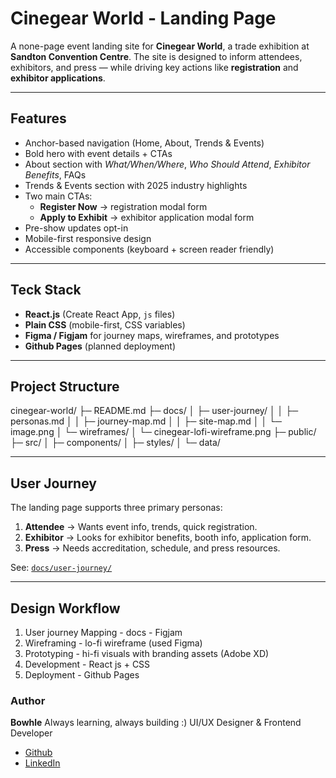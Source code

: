 # Cinegear World - Landing Page

A none-page event landing site for **Cinegear World**, a trade exhibition at **Sandton Convention Centre**.
The site is designed to inform attendees, exhibitors, and press — while driving key actions like **registration** and **exhibitor applications**.

---

## Features
- Anchor-based navigation (Home, About, Trends & Events)
- Bold hero with event details + CTAs
- About section with *What/When/Where*, *Who Should Attend*, *Exhibitor Benefits*, FAQs
- Trends & Events section with 2025 industry highlights
- Two main CTAs:
  - **Register Now** → registration modal form  
  - **Apply to Exhibit** → exhibitor application modal form
- Pre-show updates opt-in
- Mobile-first responsive design
- Accessible components (keyboard + screen reader friendly)

---

## Teck Stack
- **React.js** (Create React App, `js` files)
- **Plain CSS** (mobile-first, CSS variables)
- **Figma / Figjam** for journey maps, wireframes, and prototypes
- **Github Pages** (planned deployment)

---

## Project Structure

cinegear-world/
├─ README.md
├─ docs/
│ ├─ user-journey/
│ │ ├─ personas.md
│ │ ├─ journey-map.md
│ │ ├─ site-map.md
│ │ └─ image.png
│ └─ wireframes/
│ └─ cinegear-lofi-wireframe.png
├─ public/
├─ src/
│ ├─ components/
│ ├─ styles/
│ └─ data/

---

## User Journey
The landing page supports three primary personas:
1. **Attendee** → Wants event info, trends, quick registration.  
2. **Exhibitor** → Looks for exhibitor benefits, booth info, application form.  
3. **Press** → Needs accreditation, schedule, and press resources.  

See: [`docs/user-journey/`](./docs/user-journey/)

---

## Design Workflow
1. User journey Mapping - docs - Figjam
2. Wireframing - lo-fi wireframe (used Figma)
3. Prototyping - hi-fi visuals with branding assets (Adobe XD)
4. Development - React js + CSS
5. Deployment - Github Pages

### Author
**Bowhle**
Always learning, always building :)
UI/UX Designer & Frontend Developer
- [Github](https://github.com/bowhle)
- [LinkedIn](https://www.linkedin.com/in/samantha-bowhle/)